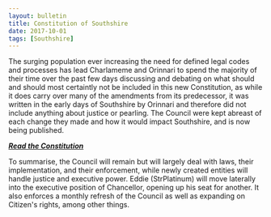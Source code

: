 ```yaml
---
layout: bulletin
title: Constitution of Southshire
date: 2017-10-01
tags: [Southshire]
---
```

The surging population ever increasing the need for defined legal codes and processes has lead Charlameme and Orinnari to spend the majority of their time over the past few days discussing and debating on what should and should most certaintly not be included in this new Constitution, as while it does carry over many of the amendments from its predecessor, it was written in the early days of Southshire by Orinnari and therefore did not include anything about justice or pearling. The Council were kept abreast of each change they made and how it would impact Southshire, and is now being published.

***[Read the Constitution](../second-constitution/)***

To summarise, the Council will remain but will largely deal with laws, their implementation, and their enforcement, while newly created entities will handle justice and executive power. Eddie (StrPlatinum) will move laterally into the executive position of Chancellor, opening up his seat for another. It also enforces a monthly refresh of the Council as well as expanding on Citizen's rights, among other things.